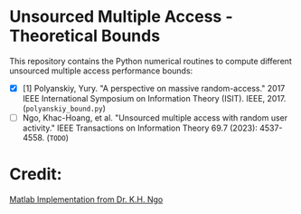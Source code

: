 # Unsourced Multiple Access - Theoretical Bounds

This repository contains the Python numerical routines to compute different unsourced multiple access performance bounds:
- [x] [1] Polyanskiy, Yury. "A perspective on massive random-access." 2017 IEEE International Symposium on Information Theory (ISIT). IEEE, 2017. (```polyanskiy_bound.py```)
- [ ] Ngo, Khac-Hoang, et al. "Unsourced multiple access with random user activity." IEEE Transactions on Information Theory 69.7 (2023): 4537-4558. (```TODO```)

# Credit:
[Matlab Implementation from Dr. K.H. Ngo](https://github.com/khachoang1412/UMA_random_user_activity)
